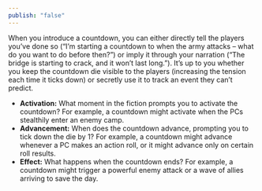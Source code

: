 ```yaml
---
publish: "false"
---
```

When you introduce a countdown, you can either directly tell the players you’ve done so (“I’m starting a countdown to when the army attacks – what do you want to do before then?”) or imply it through your narration (“The bridge is starting to crack, and it won’t last long.”). It’s up to you whether you keep the countdown die visible to the players (increasing the tension each time it ticks down) or secretly use it to track an event they can’t predict.

- **Activation:** What moment in the fiction prompts you to activate the countdown? For example, a countdown might activate when the PCs stealthily enter an enemy camp.
- **Advancement:** When does the countdown advance, prompting you to tick down the die by 1? For example, a countdown might advance whenever a PC makes an action roll, or it might advance only on certain roll results.
- **Effect:** What happens when the countdown ends? For example, a countdown might trigger a powerful enemy attack or a wave of allies arriving to save the day.
